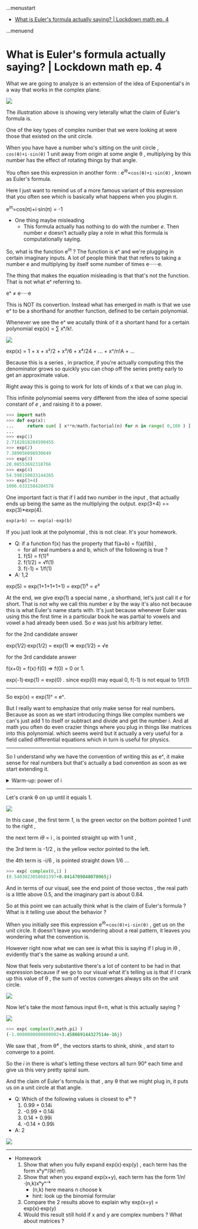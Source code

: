 ...menustart

 - [What is Euler's formula actually saying? | Lockdown math ep. 4](#18a0e75f9580b2706a272049017e24fd)

...menuend


<h2 id="18a0e75f9580b2706a272049017e24fd"></h2>


# What is Euler's formula actually saying? | Lockdown math ep. 4

What we are going to analyze is an extension of the idea of Exponential's in a way that works in the complex plane. 

 ![](../imgs/3b1b_euler_0.png)

The illustration above is showing very leterally what the claim of Euler's formula is. 

One of the key types of complex number that we were looking at were those that existed on the unit circle. 

When you have have a number who's sitting on the unit circle , `cos(θ)+i·sin(θ)`  1 unit away from origin at some angle θ , multiplying by this number has the effect of rotating things by that angle. 

You often see this expression  in another form  : e<sup>iθ</sup>=`cos(θ)+i·sin(θ)` , known as Euler's formula.


Here I just want to remind us of a more famous variant of this expression that you often see which is basically what happens when you plugin π. 

e<sup>iπ</sup>=cos(π)+i·sin(π) = -1


- One thing maybe  misleading
    - This formula actually has nothing to do with the number *e*.  Then number *e* doesn't actually play a role in what this formula is computationally saying. 

So, what is the function  e<sup>iπ</sup> ?  The function is eˣ and we're plugging in certain imaginary inputs. A lot of people think that that refers to taking a number e and multiplying by itself some number of times  e······e.

The thing that makes the equation misleading is that that's not the function. That is not what eˣ referring to. 

eˣ ≠ e·····e 

This is NOT its convertion. Instead what has emerged in math is that we use eˣ  to be a shorthand for another function, defined to be certain polynomial.

Whenever we see the eˣ  we acutally think of it a shortant hand for a certain polynomial  exp(x) =  ∑ xᵏ/k!.

![](../imgs/3b1b_ex_polynomial.png)

exp(x) = 1 + x + x²/2 + x³/6 + x⁴/24 + ... + xⁿ/n!A + ...

Because this is a series , in practice, if you're actually computing this the denominator grows so quickly you can chop off the series pretty early to get an approximate value. 

Right away this is going to work for lots of kinds of x that we can plug in. 

This infinite polynomial seems very different from the idea of some special constant of *e* , and raising it to a power. 

```python
>>> import math
>>> def exp(x):
...     return sum( [ x**n/math.factorial(n) for n in range( 0,100 ) ] )
...
>>> exp(1)
2.7182818284590455
>>> exp(2)
7.389056098930649
>>> exp(3)
20.08553692318766
>>> exp(4)
54.598150033144265
>>> exp(3+4)
1096.6331584284578
```

One important fact  is that if I add two number in the input , that actually ends up being the same as  the multiplying the output.   exp(3+4) == exp(3)*exp(4).

```python
exp(a+b) == exp(a)·exp(b)
```

If you just look at the polynomial , this is not clear.  It's your homework.

- Q: if a function f(x) has the property that f(a+b) = f(a)f(b) , 
    - for all real numbers  a and b, which of the following is true ?
    1. f(5) = f(1)⁵
    2. f(1/2) = √f(1)
    3. f(-1) = 1/f(1)
- A: 1,2

exp(5) = exp(1+1+1+1+1) = exp(1)⁵ = *e*⁵

At the end, we give exp(1) a special name , a shorthand, let's just call it *e* for short. That is not why we call this number *e* by the way it's also not because this is what Euler's name starts with. It's just because whenever Euler was using this  the first time in a particular book  he was partial to vowels and vowel a had already been used. So *e* was just his arbitrary letter.

for the 2nd candidate answer

exp(1/2)·exp(1/2) = exp(1)  => exp(1/2) = √e 

for the 3rd candidate answer

f(x+0) = f(x)·f(0) => f(0) = 0 or 1.

exp(-1)·exp(1) = exp(0) . since exp(0) may equal 0,  f(-1) is not equal to 1/f(1)


---

So exp(x) = exp(1)ˣ = eˣ. 

But I really want to emphasize that only make sense for real numbers. Because as soon as we start introducing things like complex numbers we can's just add 1 to itself or subtract and divide and get the number i. And at math you often do even crazier things where you plug in things like matrices into this polynomial.  which seems weird but it actually a very useful for a field called differential equations which in turn is useful for physics. 

---

So I understand why we have the convention of writing this as eˣ, it make sense for real numbers but that's actually a bad convention as soon as we start extending it.

<details>
<summary>
Warm-up: power of i
</summary>

So with all of that said let's finally have some fun and plug in some complex values. 

- Q: Rember that i is defined to be a value satisfying i²=-1
    - For which values of n does iⁿ = -1
    1. All multiples of 3
    2. All positive multiples of 3
    3. All integers 1 below a multiple of 4
    4. All positive integers 1 below a multiple of 4
- A: 3

What does the negative powers mean ?  i⁻¹ = 1/i = i³ 

i⁴=1 => i³=1/i= i⁻¹

</details>

--- 

Let's crank θ on up until it equals 1.

![](../imgs/3b1b_euler_1.png)

In this case , the first term *1*, is the green vector on the bottom pointed 1 unit to the right , 

the next term *iθ* = i  ,  is pointed straight up with 1 unit , 

the 3rd term is -1/2 , is the yellow vector pointed to the left.

the 4th term is -i/6 , is pointed straight down 1/6 ...

```python
>>> exp( complex(0,1) )
(0.5403023058681397+0.8414709848078965j)
```

And in terms of our visual, see the end point of those vectos ,  the real path is a little above 0.5, and the imaginary part is about 0.84. 

So at this point we can actually think what is the claim of Euler's formula ? What is it telling use about the behavior ?

When you initially see this expression   e<sup>iθ</sup>=`cos(θ)+i·sin(θ)` , get us on the unit circle. It doesn't leave you wondering about a real pattern, it leaves you wondering what the convention is. 

However right now what we can see is what this is saying if I plug in iθ , evidently that's the same as walking around a unit. 

Now that feels very substantive there's a lot of content to be had in that expression because if we go to our visual what it's telling us is that if I crank up this value of θ , the sum of vectos converges always sits on the unit circle.

![](../imgs/3b1b_euler_2.png)

Now let's take the most famous input θ=π,  what is this actually saying ?

![](../imgs/3b1b_euler_3.png)

```python
>>> exp( complex(0,math.pi) )
(-1.0000000000000002+3.458669144327514e-16j)
```

We saw that , from θ⁴ , the vectors starts to shink, shink , and start to converge to a point.

So the *i*  in there is what's letting these vectors all turn 90° each time and give us this very pretty spiral sum. 

And the claim of Euler's formula is that , any θ that we might plug in, it puts us on a unit circle at that angle. 


- Q: Which of the following values is closest to e³ⁱ ?
    1.  0.99 + 0.14i
    2. -0.99 + 0.14i
    3.  0.14 + 0.99i
    4. -0.14 + 0.99i
- A: 2

![](../imgs/3b1b_euler_4.png)

---

- Homework 
    1. Show that when you fully expand exp(x)·exp(y) , each term has the form xᵏyᵐ/(k!·m!).
    2. Show that when you expand exp(x+y), each term has the form 1/n!·(n,k)xᵏyⁿ⁻ᵏ
        - (n,k) here means n choose  k
        - hint: look up the binomial formular
    3. Compare the 2 results above to explain why exp(x+y) = exp(x)·exp(y)
    4. Would this result still hold if x and y are complex numbers ?  What about matrices ?







